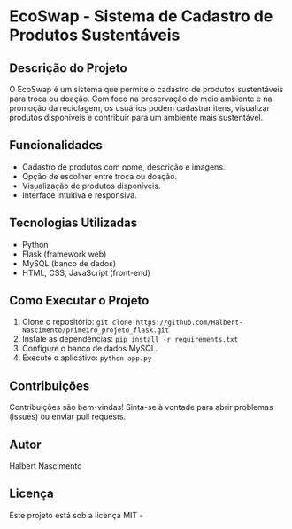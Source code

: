 # EcoSwap - Sistema de Cadastro de Produtos Sustentáveis

## Descrição do Projeto

O EcoSwap é um sistema que permite o cadastro de produtos sustentáveis para troca ou doação. Com foco na preservação do meio ambiente e na promoção da reciclagem, os usuários podem cadastrar itens, visualizar produtos disponíveis e contribuir para um ambiente mais sustentável.

## Funcionalidades

- Cadastro de produtos com nome, descrição e imagens.
- Opção de escolher entre troca ou doação.
- Visualização de produtos disponíveis.
- Interface intuitiva e responsiva.

## Tecnologias Utilizadas

- Python
- Flask (framework web)
- MySQL (banco de dados)
- HTML, CSS, JavaScript (front-end)

## Como Executar o Projeto

1. Clone o repositório: `git clone https://github.com/Halbert-Nascimento/primeiro_projeto_flask.git`
2. Instale as dependências: `pip install -r requirements.txt`
3. Configure o banco de dados MySQL.
4. Execute o aplicativo: `python app.py`

## Contribuições

Contribuições são bem-vindas! Sinta-se à vontade para abrir problemas (issues) ou enviar pull requests.

## Autor

Halbert Nascimento

## Licença

Este projeto está sob a licença MIT -
